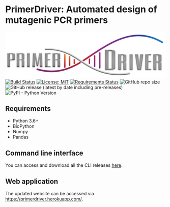 # PrimerDriver: Automated design of mutagenic PCR primers
![PrimerDriver](https://raw.githubusercontent.com/kvdomingo/primerdriver/master/sdm/static/sdm/media/private/PrimerDriver_logo.png)
[![Build Status](https://travis-ci.com/kvdomingo/primerdriver.svg?branch=master)](https://travis-ci.com/kvdomingo/primerdriver)
[![License: MIT](https://img.shields.io/badge/License-MIT-yellow.svg)](https://opensource.org/licenses/MIT)
[![Requirements Status](https://requires.io/github/kvdomingo/primerdriver/requirements.svg?branch=master)](https://requires.io/github/kvdomingo/primerdriver/requirements/?branch=master)
![GitHub repo size](https://img.shields.io/github/repo-size/kvdomingo/primerdriver)
![GitHub release (latest by date including pre-releases)](https://img.shields.io/github/v/release/kvdomingo/primerdriver?include_prereleases)
![PyPI - Python Version](https://img.shields.io/pypi/pyversions/django)

## Requirements
- Python 3.6+
- BioPython
- Numpy
- Pandas

## Command line interface
You can access and download all the CLI releases [here](https://github.com/kvdomingo/primerdriver/releases).

## Web application
The updated website can be accessed via https://primerdriver.herokuapp.com/.
